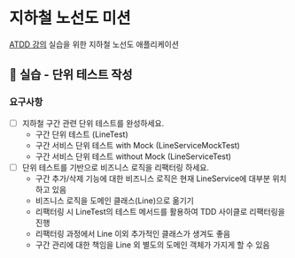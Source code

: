 # 지하철 노선도 미션
[ATDD 강의](https://edu.nextstep.camp/c/R89PYi5H) 실습을 위한 지하철 노선도 애플리케이션

## 🚀 실습 - 단위 테스트 작성
### 요구사항
- [ ] 지하철 구간 관련 단위 테스트를 완성하세요.
  - 구간 단위 테스트 (LineTest)
  - 구간 서비스 단위 테스트 with Mock (LineServiceMockTest)
  - 구간 서비스 단위 테스트 without Mock (LineServiceTest)
- [ ] 단위 테스트를 기반으로 비즈니스 로직을 리팩터링 하세요.
  - 구간 추가/삭제 기능에 대한 비즈니스 로직은 현재 LineService에 대부분 위치하고 있음
  - 비즈니스 로직을 도메인 클래스(Line)으로 옮기기
  - 리팩터링 시 LineTest의 테스트 메서드를 활용하여 TDD 사이클로 리팩터링을 진행
  - 리팩터링 과정에서 Line 이외 추가적인 클래스가 생겨도 좋음
  - 구간 관리에 대한 책임을 Line 외 별도의 도메인 객체가 가지게 할 수 있음